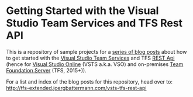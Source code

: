 # Getting Started with the Visual Studio Team Services and TFS Rest API

This is a repository of sample projects for a [series of blog posts](http://tfs-extended.joergbattermann.com/vsts-tfs-rest-api) about how to get started with the [Visual Studio Team Services](https://www.visualstudio.com/products/visual-studio-team-services-vs) and TFS [REST Api](https://www.visualstudio.com/integrate/api/overview) (hence for [Visual Studio Online]((https://www.visualstudio.com/products/visual-studio-team-services-vs)) (VSTS a.k.a. VSO) and on-premises [Team Foundation Server](https://www.visualstudio.com/products/tfs-overview-vs.aspx) (TFS, 2015+)).

For a list and index of the blog posts for this repository, head over to: http://tfs-extended.joergbattermann.com/vsts-tfs-rest-api
